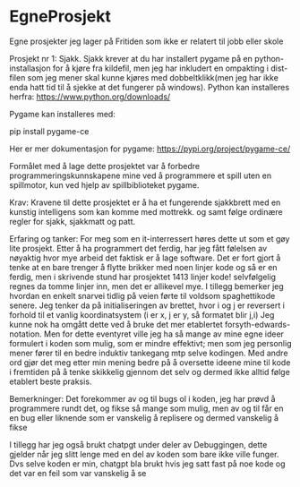 # EgneProsjekt
Egne prosjekter jeg lager på Fritiden som ikke er relatert til jobb eller skole


Prosjekt nr 1:
Sjakk.
Sjakk krever at du har installert pygame på en python-installasjon for å kjøre fra kildefil, men jeg har inkludert en ompakting i dist-filen som jeg mener skal kunne kjøres med dobbeltklikk(men jeg har ikke enda hatt tid til å sjekke at det fungerer på windows).
Python kan installeres herfra:
https://www.python.org/downloads/

Pygame kan installeres med:

pip install pygame-ce

Her er mer dokumentasjon for pygame:
https://pypi.org/project/pygame-ce/

Formålet med å lage dette prosjektet var å forbedre programmeringskunnskapene mine ved å programmere et spill uten en spillmotor, kun ved hjelp av spillbiblioteket pygame.

Krav:
Kravene til dette prosjektet er å ha et fungerende sjakkbrett med en kunstig intelligens som kan komme med mottrekk. og samt følge ordinære regler for sjakk, sjakkmatt og patt.

Erfaring og tanker:
For meg som en it-interressert høres dette ut som et gøy lite prosjekt. Etter å ha programmert det ferdig, har jeg fått følelsen av nøyaktig hvor mye arbeid det faktisk er å lage software.
Det er fort gjort å tenke at en bare trenger å flytte brikker med noen linjer kode og så er en ferdig, men i skrivende stund har prosjektet 1413 linjer kode! selvfølgelig regnes da tomme linjer inn, men det er allikevel mye.
I tillegg bemerker jeg hvordan en enkelt snarvei tidlig på veien førte til voldsom spaghettikode senere. Jeg tenker da på initialiseringen av brettet, hvor i og j er reversert i forhold til et vanlig koordinatsystem (i er x, j er y, så formatet blir j,i)
Jeg kunne nok ha omgått dette ved å bruke det mer etablertet forsyth-edwards-notation. Men for dette eventyret ville jeg ha så mange av mine egne ideer formulert i koden som mulig, som er mindre effektivt;
men som jeg personlig mener fører til en bedre induktiv tankegang mtp selve kodingen. Med andre ord gjør det meg etter min mening bedre på å oversette ideene mine til kode i fremtiden på å tenke skikkelig gjennom det selv og dermed ikke alltid følge etablert beste praksis.

Bemerkninger:
Det forekommer av og til bugs ol i koden, jeg har prøvd å programmere rundt det, og fikse så mange som mulig, men av og til får en en bug eller liknende som er vanskelig å replisere og dermed vanskelig å fikse

I tillegg har jeg også brukt chatpgt under deler av Debuggingen, dette gjelder når jeg slitt lenge med en del av koden som bare ikke ville funger. Dvs selve koden er min, chatgpt bla brukt hvis jeg satt fast på noe kode og det var en feil som var vanskelig å se